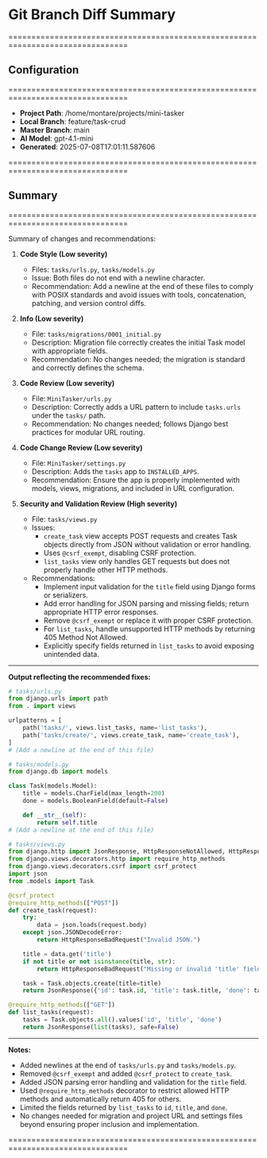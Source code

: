 # Git Branch Diff Summary

================================================================================
## Configuration
================================================================================

- **Project Path**: /home/montare/projects/mini-tasker
- **Local Branch**: feature/task-crud
- **Master Branch**: main
- **AI Model**: gpt-4.1-mini
- **Generated**: 2025-07-08T17:01:11.587606

================================================================================
## Summary
================================================================================

Summary of changes and recommendations:

1. **Code Style (Low severity)**
   - Files: `tasks/urls.py`, `tasks/models.py`
   - Issue: Both files do not end with a newline character.
   - Recommendation: Add a newline at the end of these files to comply with POSIX standards and avoid issues with tools, concatenation, patching, and version control diffs.

2. **Info (Low severity)**
   - File: `tasks/migrations/0001_initial.py`
   - Description: Migration file correctly creates the initial Task model with appropriate fields.
   - Recommendation: No changes needed; the migration is standard and correctly defines the schema.

3. **Code Review (Low severity)**
   - File: `MiniTasker/urls.py`
   - Description: Correctly adds a URL pattern to include `tasks.urls` under the `tasks/` path.
   - Recommendation: No changes needed; follows Django best practices for modular URL routing.

4. **Code Change Review (Low severity)**
   - File: `MiniTasker/settings.py`
   - Description: Adds the `tasks` app to `INSTALLED_APPS`.
   - Recommendation: Ensure the app is properly implemented with models, views, migrations, and included in URL configuration.

5. **Security and Validation Review (High severity)**
   - File: `tasks/views.py`
   - Issues:
     - `create_task` view accepts POST requests and creates Task objects directly from JSON without validation or error handling.
     - Uses `@csrf_exempt`, disabling CSRF protection.
     - `list_tasks` view only handles GET requests but does not properly handle other HTTP methods.
   - Recommendations:
     - Implement input validation for the `title` field using Django forms or serializers.
     - Add error handling for JSON parsing and missing fields; return appropriate HTTP error responses.
     - Remove `@csrf_exempt` or replace it with proper CSRF protection.
     - For `list_tasks`, handle unsupported HTTP methods by returning 405 Method Not Allowed.
     - Explicitly specify fields returned in `list_tasks` to avoid exposing unintended data.

---

**Output reflecting the recommended fixes:**

```python
# tasks/urls.py
from django.urls import path
from . import views

urlpatterns = [
    path('tasks/', views.list_tasks, name='list_tasks'),
    path('tasks/create/', views.create_task, name='create_task'),
]
# (Add a newline at the end of this file)

# tasks/models.py
from django.db import models

class Task(models.Model):
    title = models.CharField(max_length=200)
    done = models.BooleanField(default=False)

    def __str__(self):
        return self.title
# (Add a newline at the end of this file)

# tasks/views.py
from django.http import JsonResponse, HttpResponseNotAllowed, HttpResponseBadRequest
from django.views.decorators.http import require_http_methods
from django.views.decorators.csrf import csrf_protect
import json
from .models import Task

@csrf_protect
@require_http_methods(["POST"])
def create_task(request):
    try:
        data = json.loads(request.body)
    except json.JSONDecodeError:
        return HttpResponseBadRequest("Invalid JSON.")

    title = data.get('title')
    if not title or not isinstance(title, str):
        return HttpResponseBadRequest("Missing or invalid 'title' field.")

    task = Task.objects.create(title=title)
    return JsonResponse({'id': task.id, 'title': task.title, 'done': task.done}, status=201)

@require_http_methods(["GET"])
def list_tasks(request):
    tasks = Task.objects.all().values('id', 'title', 'done')
    return JsonResponse(list(tasks), safe=False)
```

---

**Notes:**

- Added newlines at the end of `tasks/urls.py` and `tasks/models.py`.
- Removed `@csrf_exempt` and added `@csrf_protect` to `create_task`.
- Added JSON parsing error handling and validation for the `title` field.
- Used `@require_http_methods` decorator to restrict allowed HTTP methods and automatically return 405 for others.
- Limited the fields returned by `list_tasks` to `id`, `title`, and `done`.
- No changes needed for migration and project URL and settings files beyond ensuring proper inclusion and implementation.

================================================================================
